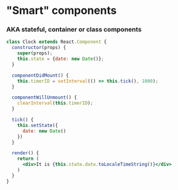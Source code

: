 


# "Smart" components

### AKA stateful, container or class components

```jsx
class Clock extends React.Component {
  constructor(props) {
    super(props);
    this.state = {date: new Date()};
  }

  componentDidMount() {
    this.timerID = setInterval(() => this.tick(), 1000);
  }

  componentWillUnmount() {
    clearInterval(this.timerID);
  }

  tick() {
    this.setState({
      date: new Date()
    })
  }

  render() {
    return (
      <div>It is {this.state.date.toLocaleTimeString()}</div>
    )
  }
}
```